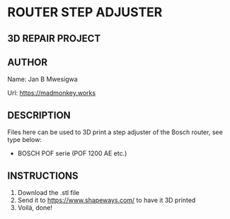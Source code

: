 # ROUTER STEP ADJUSTER 
## 3D REPAIR PROJECT

## AUTHOR
Name: Jan B Mwesigwa

Url: https://madmonkey.works

## DESCRIPTION
Files here can be used to 3D print a step adjuster of the Bosch router, see type below:
- BOSCH POF serie (POF 1200 AE etc.)

## INSTRUCTIONS
1. Download the .stl file
2. Send it to https://www.shapeways.com/ to have it 3D printed 
3. Voilá, done!
